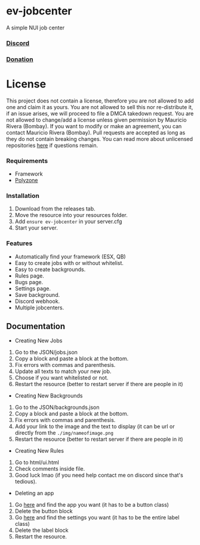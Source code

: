 # ev-jobcenter
A simple NUI job center

### [Discord](https://discord.com/invite/u4zk4tVTkG)
### [Donation](https://ko-fi.com/bombay)

# License
This project does not contain a license, therefore you are not allowed to add one and claim it as yours. You are not allowed to sell this nor re-distribute it, if an issue arises, we will proceed to file a DMCA takedown request. You are not allowed to change/add a license unless given permission by Mauricio Rivera (Bombay). If you want to modify or make an agreement, you can contact Mauricio Rivera (Bombay). Pull requests are accepted as long as they do not contain breaking changes. You can read more about unlicensed repositories [here](https://opensource.stackexchange.com/questions/1720/what-can-i-assume-if-a-publicly-published-project-has-no-license) if questions remain.

### Requirements
- Framework
- [Polyzone](https://github.com/mkafrin/PolyZone)

### Installation
1) Download from the releases tab.
2) Move the resource into your resources folder.
3) Add `ensure ev-jobcenter` in your server.cfg
4) Start your server.

### Features
- Automatically find your framework (ESX, QB)
- Easy to create jobs with or without whitelist.
- Easy to create backgrounds.
- Rules page.
- Bugs page.
- Settings page.
- Save background.
- Discord webhook.
- Multiple jobcenters.

## Documentation
- Creating New Jobs
1) Go to the JSON/jobs.json
2) Copy a block and paste a block at the bottom.
3) Fix errors with commas and parenthesis.
4) Update all texts to match your new job.
5) Choose if you want whitelisted or not.
6) Restart the resource (better to restart server if there are people in it)

- Creating New Backgrounds
1) Go to the JSON/backgrounds.json
2) Copy a block and paste a block at the bottom.
3) Fix errors with commas and parenthesis.
4) Add your link to the image and the text to display (it can be url or directly from the `./img/nameofimage.png`
5) Restart the resource (better to restart server if there are people in it)

- Creating New Rules
1) Go to html/ui.html
2) Check comments inside file.
3) Good luck lmao (if you need help contact me on discord since that's tedious).

- Deleting an app
1) Go [here](https://github.com/EntityEvolution/ev-jobcenter/blob/main/html/ui.html#L334) and find the app you want (it has to be a button class)
2) Delete the button block
3) Go [here](https://github.com/EntityEvolution/ev-jobcenter/blob/main/html/ui.html#L299) and find the settings you want (it has to be the entire label class)
4) Delete the label block
5) Restart the resource.
